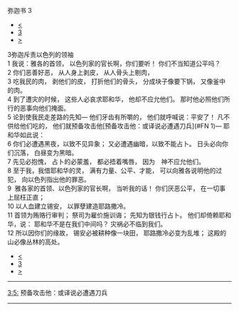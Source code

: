 ﻿





 弥迦书 3




* [<](bible/MIC02.md)
* [3](bible/MIC.md)
* [>](bible/MIC04.md)



 
3弥迦斥责以色列的领袖  
1 我说：雅各的首领， 以色列家的官长啊，你们要听！ 你们不当知道公平吗？  
2 你们恶善好恶， 从人身上剥皮， 从人骨头上剔肉，  
3 吃我民的肉， 剥他们的皮， 打折他们的骨头， 分成块子像要下锅， 又像釜中的肉。  
4 到了遭灾的时候， 这些人必哀求耶和华， 他却不应允他们。 那时他必照他们所行的恶事向他们掩面。     
5 论到使我民走差路的先知— 他们牙齿有所嚼的， 他们就呼喊说：平安了！ 凡不供给他们吃的， 他们就预备攻击他[预备攻击他：或译说必遭遇刀兵](#FN
1)— 耶和华如此说：  
6 你们必遭遇黑夜，以致不见异象； 又必遭遇幽暗，以致不能占卜。 日头必向你们沉落， 白昼变为黑暗。  
7 先见必抱愧， 占卜的必蒙羞， 都必捂着嘴唇， 因为　神不应允他们。     
8 至于我，我借耶和华的灵， 满有力量、公平、才能， 可以向雅各说明他的过犯， 向以色列指出他的罪恶。  
9  雅各家的首领、以色列家的官长啊， 当听我的话！ 你们厌恶公平， 在一切事上屈枉正直；  
10 以人血建立锡安， 以罪孽建造耶路撒冷。  
11 首领为贿赂行审判； 祭司为雇价施训诲； 先知为银钱行占卜。 他们却倚赖耶和华，说： 耶和华不是在我们中间吗？ 灾祸必不临到我们。  
12 所以因你们的缘故， 锡安必被耕种像一块田， 耶路撒冷必变为乱堆； 这殿的山必像丛林的高处。 
* [<](bible/MIC02.md)
* [3](bible/MIC.md)
* [>](bible/MIC04.md)





---


[3:5:](#V5)
预备攻击他：或译说必遭遇刀兵




---









